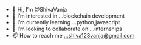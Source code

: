 - 👋 Hi, I’m @ShivaVanja
- 👀 I’m interested in ...blockchain development
- 🌱 I’m currently learning ...python,javascript
- 💞️ I’m looking to collaborate on ...internships
- 📫 How to reach me ...shiva123vanja@gmail.com

<!---
ShivaVanja/ShivaVanja is a ✨ special ✨ repository because its `README.md` (this file) appears on your GitHub profile.
You can click the Preview link to take a look at your changes.
--->
